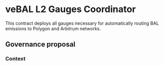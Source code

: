 # veBAL L2 Gauges Coordinator

This contract deploys all gauges necessary for automatically routing BAL emissions to Polygon and Arbitrum networks.

## Governance proposal

### Context
